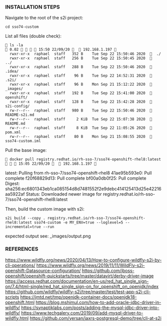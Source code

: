 ### INSTALLATION STEPS

Navigate to the root of the s2i project:
```
cd sso74-custom
```

List all files (double check):
```
 ls -la                                                                                                                                                                                                                                                                   0.02     15:50 22/09/20    192.168.1.197 
  rwxr-xr-x  raphael  staff   352 B    Tue Sep 22 15:50:46 2020    ./
  rwxr-xr-x  raphael  staff   256 B    Tue Sep 22 15:50:45 2020    ../
  rwxr-xr-x  raphael  staff   288 B    Tue Sep 22 15:50:46 2020    .idea/
  rwxr-xr-x  raphael  staff    96 B    Tue Sep 22 14:52:31 2020    .s2i/
  rwxr-xr-x  raphael  staff    96 B    Mon Sep 21 15:12:22 2020    _images/
  rwxr-xr-x  raphael  staff   192 B    Tue Sep 22 15:41:00 2020    openshift/
  rwxr-xr-x  raphael  staff   128 B    Tue Sep 22 15:42:28 2020    s2i-config/
  rw-r--r--  raphael  staff   980 B    Tue Sep 22 15:50:46 2020    README-s2i.md
  rw-r--r--  raphael  staff     2 KiB  Tue Sep 22 15:07:38 2020    README.md
  rw-r--r--  raphael  staff     8 KiB  Tue Sep 22 11:05:26 2020    pom.xml
  rw-r--r--  raphael  staff    80 B    Mon Sep 21 15:08:55 2020    sso74-custom.iml
```

Pull the base image:
```
 docker pull registry.redhat.io/rh-sso-7/sso74-openshift-rhel8:latest                                                                                                                                                                                                                      15:05 22/09/20    192.168.1.197 
```

latest: Pulling from rh-sso-7/sso74-openshift-rhel8
41ae95b593e0: Pull complete
f20f68829d13: Pull complete
bf00a0db0f25: Pull complete
Digest: sha256:ec6801343eb1ca085154d8d7481552f2e9debc414125413d25e42216aa5922af
Status: Downloaded newer image for registry.redhat.io/rh-sso-7/sso74-openshift-rhel8:latest

Then, build the custom image with s2i:
```
s2i build --copy . registry.redhat.io/rh-sso-7/sso74-openshift-rhel8:latest sso74-custom -e MY_ENV=true --loglevel=5 --incremental=true --run
```

expected output
see: _images/output.png


### REFERENCES
https://www.wildfly.org/news/2020/04/13/How-to-configure-wildfly-s2i-by-cli-operations/
https://www.wildfly.org/news/2019/11/11/WildFly-s2i-openshift-Datasource-configuration/
https://github.com/jboss-openshift/openshift-quickstarts/tree/master/datavirt/derby-driver-image
https://access.redhat.com/documentation/en-us/red_hat_single_sign-on/7.4/html-single/red_hat_single_sign-on_for_openshift_on_openjdk/index
https://github.com/wildfly/wildfly-s2i/tree/master/test/test-app-s2i-cli-scripts
https://jmtd.net/tmp/openjdk-container-docs/openjdk18-openshift.html
https://blog.mshimul.com/how-to-add-oracle-jdbc-driver-in-wildfly/
https://synaptiklabs.com/posts/adding-the-mysql-jdbc-driver-into-wildfly/
https://www.techgalery.com/2019/09/add-mysql-driver-to-wildfly.html
https://github.com/yersan/jaxrs-postgresql-demo/tree/cli-at-s2i
